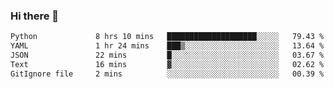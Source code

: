 ### Hi there 👋

<!--START_SECTION:waka-->

```txt
Python             8 hrs 10 mins   ████████████████████░░░░░   79.43 %
YAML               1 hr 24 mins    ███▒░░░░░░░░░░░░░░░░░░░░░   13.64 %
JSON               22 mins         █░░░░░░░░░░░░░░░░░░░░░░░░   03.67 %
Text               16 mins         ▓░░░░░░░░░░░░░░░░░░░░░░░░   02.62 %
GitIgnore file     2 mins          ░░░░░░░░░░░░░░░░░░░░░░░░░   00.39 %
```

<!--END_SECTION:waka-->

<!--
**Jonas-VanHaeken/Jonas-VanHaeken** is a ✨ _special_ ✨ repository because its `README.md` (this file) appears on your GitHub profile.

Here are some ideas to get you started:

- 🔭 I’m currently working on ...
- 🌱 I’m currently learning ...
- 👯 I’m looking to collaborate on ...
- 🤔 I’m looking for help with ...
- 💬 Ask me about ...
- 📫 How to reach me: ...
- 😄 Pronouns: ...
- ⚡ Fun fact: ...
-->

